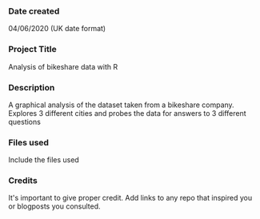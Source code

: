 ### Date created
04/06/2020 (UK date format)

### Project Title
Analysis of bikeshare data with R

### Description
A graphical analysis of the dataset taken from a bikeshare company. Explores 3 different cities and probes the data for answers to 3 different questions

### Files used
Include the files used

### Credits
It's important to give proper credit. Add links to any repo that inspired you or blogposts you consulted.
